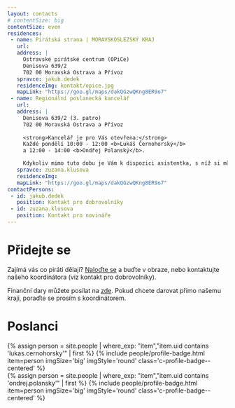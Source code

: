 ```yaml
---
layout: contacts
# contentSize: big
contentSize: even
residences:
 - name: Pirátská strana | MORAVSKOSLEZSKÝ KRAJ
   url:
   address: |
     Ostravské pirátské centrum (OPiCe)
     Denisova 639/2
     702 00 Moravská Ostrava a Přívoz 
   spravce: jakub.dedek
   residenceImg: kontakt/opice.jpg
   mapLink: "https://goo.gl/maps/dakQGzwQKng8ER9o7"
 - name: Regionální poslanecká kancelář
   url: 
   address: |
     Denisova 639/2 (3. patro)
     702 00 Moravská Ostrava a Přívoz 
     
     <strong>Kancelář je pro Vás otevřena:</strong>
     Každé pondělí 10:00 - 12:00 <b>Lukáš Černohorský</b>
     a 12:00 - 14:00 <b>Ondřej Polanský</b>.

     Kdykoliv mimo tuto dobu je Vám k dispozici asistentka, s níž si můžete dohodnout schůzku v jiném termínu.
   spravce: zuzana.klusova
   residenceImg:
   mapLink: "https://goo.gl/maps/dakQGzwQKng8ER9o7"
contactPersons:
 - id: jakub.dedek
   position: Kontakt pro dobrovolníky
 - id: zuzana.klusova
   position: Kontakt pro novináře
---
```


<div class="o-section-header o-section-header--indented">
  <h1 class="t-h2-alt">Přidejte se</h1>

Zajímá vás co piráti dělají? <a href="https://nalodeni.pirati.cz/">Naloďte se</a> a buďte v obraze, nebo kontaktujte našeho koordinátora (viz kontakt pro dobrovolníky).

Finanční dary můžete posílat na <a href="https://dary.pirati.cz">zde</a>.
Pokud chcete darovat přimo našemu kraji, poraďte se prosím s koordinátorem.
</div>

<div class="o-section-header o-section-header--indented">
  <h1 class="t-h2-alt">Poslanci</h1>

{% assign person = site.people | where_exp: "item","item.uid contains 'lukas.cernohorsky'" | first  %}
{% include people/profile-badge.html item=person imgSize='big' imgStyle='round' class='c-profile-badge--centered' %}
<br>
{% assign person = site.people | where_exp: "item","item.uid contains 'ondrej.polansky'" | first  %}
{% include people/profile-badge.html item=person imgSize='big' imgStyle='round' class='c-profile-badge--centered' %}
</div>
